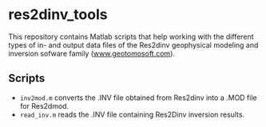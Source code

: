 # res2dinv_tools

This repository contains Matlab scripts that help working with the different types of in- and output data files of the Res2dinv geophysical modeling and inversion sofware family (www.geotomosoft.com).

## Scripts

- `inv2mod.m` converts the .INV file obtained from Res2dinv into a .MOD file for Res2dmod.
- `read_inv.m` reads the .INV file containing Res2Dinv inversion results.
